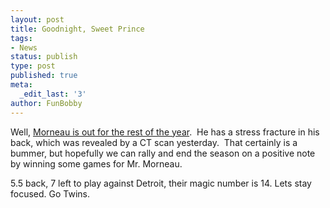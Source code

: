 ```yaml
---
layout: post
title: Goodnight, Sweet Prince
tags:
- News
status: publish
type: post
published: true
meta:
  _edit_last: '3'
author: FunBobby
---
```

Well, <a href="http://blogs2.startribune.com/blogs/christensen/2009/09/14/twins-get-bad-news-on-morneau-rally-anyway/">Morneau is out for the rest of the year</a>.  He has a stress fracture in his back, which was revealed by a CT scan yesterday.  That certainly is a bummer, but hopefully we can rally and end the season on a positive note by winning some games for Mr. Morneau.

5.5 back, 7 left to play against Detroit, their magic number is 14. Lets stay focused. Go Twins.
